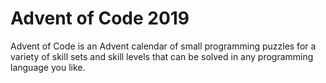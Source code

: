 # Advent of Code 2019
 Advent of Code is an Advent calendar of small programming puzzles for a variety of skill sets and skill levels that can be solved in any programming language you like.
